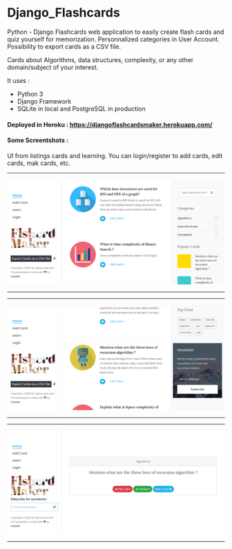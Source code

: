 # Django_Flashcards
Python - Django Flashcards web application to easily create flash cards and quiz yourself for memorization. Personnalized categories in User Account. Possibility to export cards as a CSV file.

Cards about Algorithms, data structures, complexity, or any other domain/subject of your interest.

It uses :
 - Python 3
 - Django Framework
 - SQLite in local and PostgreSQL in production
 
 #### Deployed in Heroku : https://djangoflashcardsmaker.herokuapp.com/

#### Some Screentshots : 

UI from listings cards and learning. You can login/register to add cards, edit cards, mak cards, etc. 

---------------------------------------------------------------------------------------------------------------------------------------

<img src="https://github.com/GitTeaching/Django_Flashcards/blob/master/Django_Flashcards/static/images/Screenshot%201.png" width="700">

---------------------------------------------------------------------------------------------------------------------------------------
---------------------------------------------------------------------------------------------------------------------------------------

<img src="https://github.com/GitTeaching/Django_Flashcards/blob/master/Django_Flashcards/static/images/Screenshot%202.png" width="700">

---------------------------------------------------------------------------------------------------------------------------------------
---------------------------------------------------------------------------------------------------------------------------------------

<img src="https://github.com/GitTeaching/Django_Flashcards/blob/master/Django_Flashcards/static/images/Screenshot%203.png" width="700">

---------------------------------------------------------------------------------------------------------------------------------------
